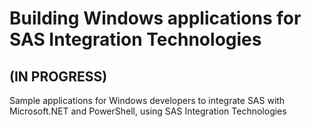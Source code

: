 # Building Windows applications for SAS Integration Technologies 
## (IN PROGRESS)
Sample applications for Windows developers to integrate SAS with Microsoft.NET and PowerShell, using SAS Integration Technologies

